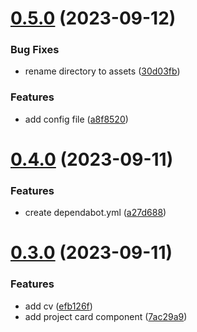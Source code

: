 # [0.5.0](https://github.com/thewyolar/portfolio/compare/v0.4.0...v0.5.0) (2023-09-12)


### Bug Fixes

* rename directory to assets ([30d03fb](https://github.com/thewyolar/portfolio/commit/30d03fbe1b39316649b407756a64086ae7ae1d37))


### Features

* add config file ([a8f8520](https://github.com/thewyolar/portfolio/commit/a8f8520458d62bee5af455e279304ec14da610ae))



# [0.4.0](https://github.com/thewyolar/portfolio/compare/v0.3.0...v0.4.0) (2023-09-11)


### Features

* create dependabot.yml ([a27d688](https://github.com/thewyolar/portfolio/commit/a27d688120fc8fd1daa0dee8ab1c6133233ee454))



# [0.3.0](https://github.com/thewyolar/portfolio/compare/efb126fecddf7426818f6d8ba74541954213c901...v0.3.0) (2023-09-11)


### Features

* add cv ([efb126f](https://github.com/thewyolar/portfolio/commit/efb126fecddf7426818f6d8ba74541954213c901))
* add project card component ([7ac29a9](https://github.com/thewyolar/portfolio/commit/7ac29a9e5880ece6191fcb473cfa1d9cc324c7bf))



